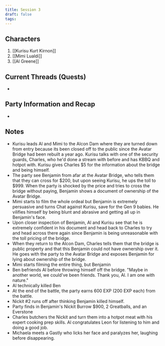 ```yaml
---
title: Session 3
draft: false
tags:
---
```

## Characters
1. [[Kurisu Kurt Kirnon]]
2. [[Mimi Lualdi]]
3. [[Al Greene]]

## Current Threads (Quests)
- 

## Party Information and Recap
- 

## Notes
- Kurisu leads Al and Mimi to the Alcon Dam where they are turned down from entry because its been closed off to the public since the Avatar Bridge had been rebuilt a year ago. Kurisu talks with one of the security guards, Charles, who he'd done a stream with before and has KBBQ and hotpot with. Kurisu gives Charles $5 for the information about the bridge and being himself.
- The party see Benjamin from afar at the Avatar Bridge, who tells them that they can cross for $200, but upon seeing Kurisu, he ups the toll to $999. When the party is shocked by the price and tries to cross the bridge without paying, Benjamin shows a document of ownership of the Avatar Bridge. 
- Mimi starts to film the whole ordeal but Benjamin is extremely persuasive and turns Chat against Kurisu, save for the Gen 9 babies. He vilifies himself by being blunt and abrasive and getting all up in Benjamin's face.
- Upon closer inspection of Benjamin, Al and Kurisu see that he is extremely confident in his document and head back to Charles to try and head across there again since Benjamin is being unreasonable with the toll pricing of the bridge.
- When they return to the Alcon Dam, Charles tells them that the bridge is public property and that this Benjamin could not have ownership over it. He goes with the party to the Avatar Bridge and exposes Benjamin for lying about ownership of the bridge.
- Mimi starts filming the entire thing, but Benjamin
- Ben befriends Al before throwing himself off the bridge. "Maybe in another world, we could've been friends. Thank you, Al. I am one with nature."
- Al technically killed Ben 
- At the end of the battle, the party earns 600 EXP (200 EXP each) from the battle.
- Nickit #2 runs off after thinking Benjamin killed himself.
- Party finds in Benjamin's Nickit Burrow $900, 2 Greatballs, and an Everstone
- Charles butchers the Nickit and turn them into a hotpot meat with his expert cooking prep skills. Al congratulates Leon for listening to him and doing a good job.
- Michaela meets a Gastly who licks her face and paralyzes her, laughing before disappearing.